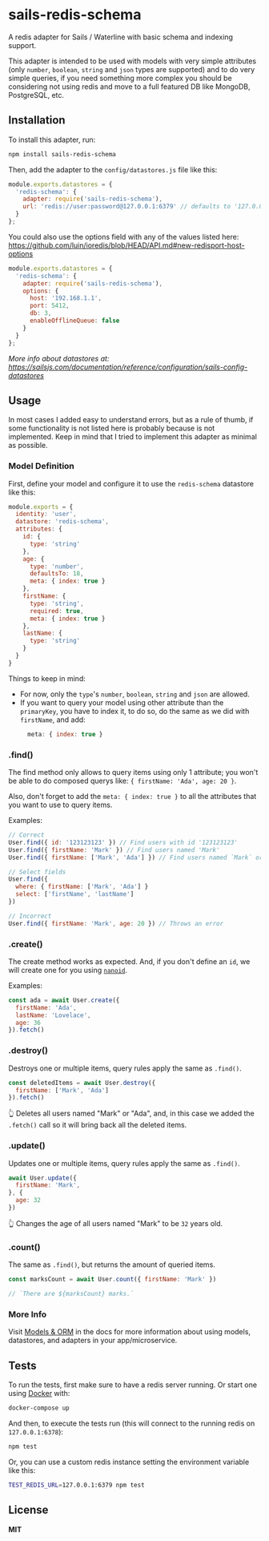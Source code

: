 # sails-redis-schema

A redis adapter for Sails / Waterline with basic schema and indexing support.

This adapter is intended to be used with models with very simple attributes
(only `number`, `boolean`, `string` and `json` types are supported) and to do very simple queries,
if you need something more complex you should be considering not using redis
and move to a full featured DB like MongoDB, PostgreSQL, etc.

## Installation

To install this adapter, run:

```sh
npm install sails-redis-schema
```

Then, add the adapter to the `config/datastores.js` file like this:

```javascript
module.exports.datastores = {
  'redis-schema': {
    adapter: require('sails-redis-schema'),
    url: 'redis://user:password@127.0.0.1:6379' // defaults to '127.0.0.1:6379'
  }
};
```

You could also use the options field with any of the values listed here:
https://github.com/luin/ioredis/blob/HEAD/API.md#new-redisport-host-options

```javascript
module.exports.datastores = {
  'redis-schema': {
    adapter: require('sails-redis-schema'),
    options: {
      host: '192.168.1.1',
      port: 5412,
      db: 3,
      enableOfflineQueue: false
    }
  }
};
```

_More info about datastores at: https://sailsjs.com/documentation/reference/configuration/sails-config-datastores_

## Usage

In most cases I added easy to understand errors, but as a rule of thumb, if
some functionality is not listed here is probably because is not implemented.
Keep in mind that I tried to implement this adapter as minimal as possible.

### Model Definition

First, define your model and configure it to use the `redis-schema` datastore
like this:

```javascript
module.exports = {
  identity: 'user',
  datastore: 'redis-schema',
  attributes: {
    id: {
      type: 'string'
    },
    age: {
      type: 'number',
      defaultsTo: 18,
      meta: { index: true }
    },
    firstName: {
      type: 'string',
      required: true,
      meta: { index: true }
    },
    lastName: {
      type: 'string'
    }
  }
}
```

Things to keep in mind:
* For now, only the `type`'s `number`, `boolean`, `string` and `json` are allowed.
* If you want to query your model using other attribute than the `primaryKey`,
  you have to index it, to do so, do the same as we did with `firstName`,
  and add:
  ```javascript
    meta: { index: true }
  ```

### .find()

The find method only allows to query items using only 1 attribute; you won't
be able to do composed querys like: `{ firstName: 'Ada', age: 20 }`.

Also, don't forget to add the `meta: { index: true }` to all the attributes that
you want to use to query items.

Examples:

```javascript
// Correct
User.find({ id: '123123123' }) // Find users with id '123123123'
User.find({ firstName: 'Mark' }) // Find users named 'Mark'
User.find({ firstName: ['Mark', 'Ada'] }) // Find users named `Mark` or `Ada`

// Select fields
User.find({
  where: { firstName: ['Mark', 'Ada'] }
  select: ['firstName', 'lastName']
})

// Incorrect
User.find({ firstName: 'Mark', age: 20 }) // Throws an error
```

### .create()

The create method works as expected. And, if you don't define an `id`, we will
create one for you using [`nanoid`](https://npmjs.com/package/nanoid).

Examples:

```javascript
const ada = await User.create({
  firstName: 'Ada',
  lastName: 'Lovelace',
  age: 36
}).fetch()
```

### .destroy()

Destroys one or multiple items, query rules apply the same as `.find()`.

```javascript
const deletedItems = await User.destroy({
  firstName: ['Mark', 'Ada']
}).fetch()
```

👆 Deletes all users named "Mark" or "Ada", and, in this case we added the
`.fetch()` call so it will bring back all the deleted items.

### .update()

Updates one or multiple items, query rules apply the same as `.find()`.

```javascript
await User.update({
  firstName: 'Mark',
}, {
  age: 32
})
```

👆 Changes the age of all users named "Mark" to be `32` years old.

### .count()

The same as `.find()`, but returns the amount of queried items.

```javascript
const marksCount = await User.count({ firstName: 'Mark' })

// `There are ${marksCount} marks.`
```

### More Info

Visit [Models & ORM](https://sailsjs.com/docs/concepts/models-and-orm) in the
docs for more information about using models, datastores, and adapters
in your app/microservice.

## Tests
To run the tests, first make sure to have a redis server running. Or start one
using [Docker](https://docker.com) with:

```sh
docker-compose up
```

And then, to execute the tests run (this will connect to the running redis on `127.0.0.1:6378`):
```sh
npm test
```

Or, you can use a custom redis instance setting the environment variable like this:
```sh
TEST_REDIS_URL=127.0.0.1:6379 npm test
```

## License

**MIT**
